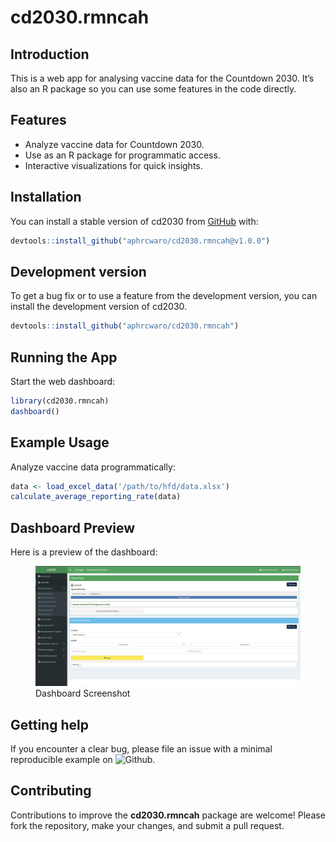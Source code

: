 
<!-- README.md is generated from README.Rmd. Please edit that file -->

# cd2030.rmncah

<!-- badges: start -->
<!-- badges: end -->

## Introduction

This is a web app for analysing vaccine data for the Countdown 2030.
It’s also an R package so you can use some features in the code
directly.

## Features

- Analyze vaccine data for Countdown 2030.
- Use as an R package for programmatic access.
- Interactive visualizations for quick insights.

## Installation

You can install a stable version of cd2030 from
[GitHub](https://github.com/) with:

``` r
devtools::install_github("aphrcwaro/cd2030.rmncah@v1.0.0")
```

## Development version

To get a bug fix or to use a feature from the development version, you
can install the development version of cd2030.

``` r
devtools::install_github("aphrcwaro/cd2030.rmncah")
```

## Running the App

Start the web dashboard:

``` r
library(cd2030.rmncah)
dashboard()
```

## Example Usage

Analyze vaccine data programmatically:

``` r
data <- load_excel_data('/path/to/hfd/data.xlsx')
calculate_average_reporting_rate(data)
```

## Dashboard Preview

Here is a preview of the dashboard:

<figure>
<img src="man/figures/dashboard.jpeg" alt="Dashboard Screenshot" />
<figcaption aria-hidden="true">Dashboard Screenshot</figcaption>
</figure>

## Getting help

If you encounter a clear bug, please file an issue with a minimal
reproducible example on
![Github](https://github.com/aphrcwaro/cd2030.rmncah/issues).

## Contributing

Contributions to improve the **cd2030.rmncah** package are welcome! Please
fork the repository, make your changes, and submit a pull request.
